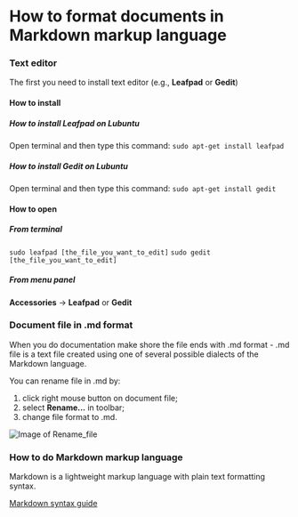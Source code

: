 # How to format documents in Markdown markup language

### Text editor

The first you need to install text editor (e.g., **Leafpad** or **Gedit**)

#### How to install

##### How to install **Leafpad** on Lubuntu

Open terminal and then type this command:
`sudo apt-get install leafpad`


##### How to install **Gedit** on Lubuntu

Open terminal and then type this command:
`sudo apt-get install gedit`


#### How to open

##### From terminal

`sudo leafpad [the_file_you_want_to_edit]`
`sudo gedit [the_file_you_want_to_edit]`

##### From menu panel

**Accessories** -> **Leafpad** or **Gedit**


### Document file in .md format

When you do documentation make shore the file ends with .md format - .md file is a text file created using one of several possible dialects of the Markdown language.

You can rename file in .md by:
1. click right mouse button on document file;
2. select **Rename...** in toolbar;
3. change file format to .md.

![Image of Rename_file]()


### How to do Markdown markup language

Markdown is a lightweight markup language with plain text formatting syntax.

[Markdown syntax guide](https://guides.github.com/features/mastering-markdown/)
